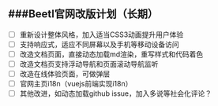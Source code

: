 ###Beetl官网改版计划（长期）
---
- [ ] 重新设计整体风格，加入适当CSS3动画提升用户体验
- [ ] 支持响应式，适应不同屏幕以及手机等移动设备访问
- [ ] 改造文档页面，直接动态加载md渲染，重写样式和代码着色
- [ ] 改造文档页支持浮动导航和页面滚动导航监听
- [ ] 改造在线体验页面，可做弹层
- [ ] 官网主页i18n（vuejs前端实现i18n）
- [ ] 其他改进，如动态加载github issue，加入多说等社会化评论？
